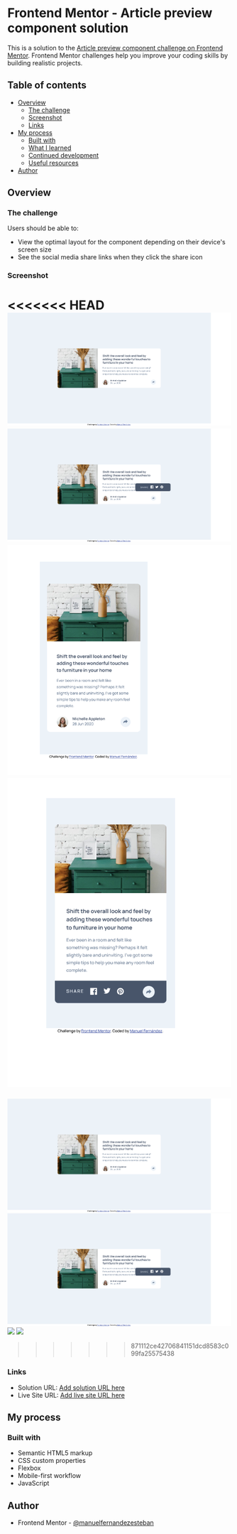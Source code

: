 # Frontend Mentor - Article preview component solution

This is a solution to the [Article preview component challenge on Frontend Mentor](https://www.frontendmentor.io/challenges/article-preview-component-dYBN_pYFT). Frontend Mentor challenges help you improve your coding skills by building realistic projects. 

## Table of contents

- [Overview](#overview)
  - [The challenge](#the-challenge)
  - [Screenshot](#screenshot)
  - [Links](#links)
- [My process](#my-process)
  - [Built with](#built-with)
  - [What I learned](#what-i-learned)
  - [Continued development](#continued-development)
  - [Useful resources](#useful-resources)
- [Author](#author)




## Overview

### The challenge

Users should be able to:

- View the optimal layout for the component depending on their device's screen size
- See the social media share links when they click the share icon

### Screenshot


<<<<<<< HEAD
![](./screenshot-desktop.png)
![](./screenshot-desktop-activity.png)
![](./screenshot-mobile.png)
![](./screenshot-mobile-activity.png)
=======
![./screenshot-desktop.png](./screenshot-desktop.png)
![screenshot-desktop-activity.png](./screenshot-desktop-activity.png)
![](./screenshot-mobile.jpg)
![](./screenshot-mobile-activity.jpg)
>>>>>>> 871112ce42706841151dcd8583c099fa25575438


### Links

- Solution URL: [Add solution URL here](https://github.com/ManuelFernandezEsteban/article-preview-component.git)
- Live Site URL: [Add live site URL here](https://manuelfernandezesteban.github.io/article-preview-component/)

## My process

### Built with

- Semantic HTML5 markup
- CSS custom properties
- Flexbox
- Mobile-first workflow
- JavaScript

## Author

- Frontend Mentor - [@manuelfernandezesteban](https://www.frontendmentor.io/profile/manuelfernandezesteban)
